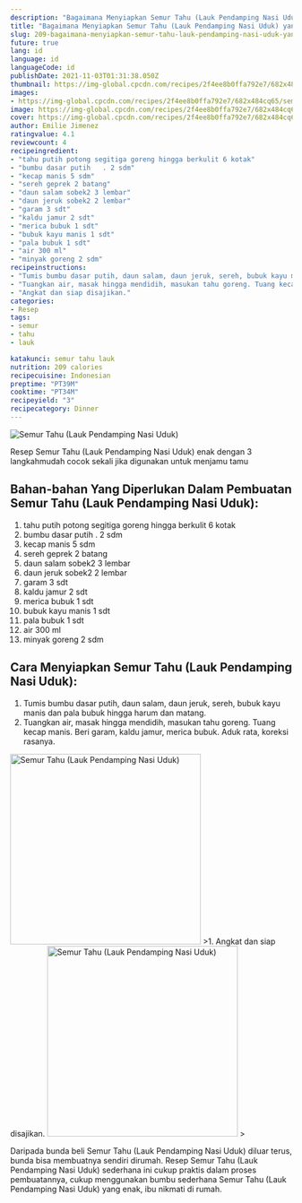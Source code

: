 ```yaml
---
description: "Bagaimana Menyiapkan Semur Tahu (Lauk Pendamping Nasi Uduk) yang Lezat"
title: "Bagaimana Menyiapkan Semur Tahu (Lauk Pendamping Nasi Uduk) yang Lezat"
slug: 209-bagaimana-menyiapkan-semur-tahu-lauk-pendamping-nasi-uduk-yang-lezat
future: true
lang: id
language: id
languageCode: id
publishDate: 2021-11-03T01:31:38.050Z 
thumbnail: https://img-global.cpcdn.com/recipes/2f4ee8b0ffa792e7/682x484cq65/semur-tahu-lauk-pendamping-nasi-uduk-foto-resep-utama.png
images:
- https://img-global.cpcdn.com/recipes/2f4ee8b0ffa792e7/682x484cq65/semur-tahu-lauk-pendamping-nasi-uduk-foto-resep-utama.png
image: https://img-global.cpcdn.com/recipes/2f4ee8b0ffa792e7/682x484cq65/semur-tahu-lauk-pendamping-nasi-uduk-foto-resep-utama.png
cover: https://img-global.cpcdn.com/recipes/2f4ee8b0ffa792e7/682x484cq65/semur-tahu-lauk-pendamping-nasi-uduk-foto-resep-utama.png
author: Emilie Jimenez
ratingvalue: 4.1
reviewcount: 4
recipeingredient:
- "tahu putih potong segitiga goreng hingga berkulit 6 kotak"
- "bumbu dasar putih   . 2 sdm"
- "kecap manis 5 sdm"
- "sereh geprek 2 batang"
- "daun salam sobek2 3 lembar"
- "daun jeruk sobek2 2 lembar"
- "garam 3 sdt"
- "kaldu jamur 2 sdt"
- "merica bubuk 1 sdt"
- "bubuk kayu manis 1 sdt"
- "pala bubuk 1 sdt"
- "air 300 ml"
- "minyak goreng 2 sdm"
recipeinstructions:
- "Tumis bumbu dasar putih, daun salam, daun jeruk, sereh, bubuk kayu manis dan pala bubuk hingga harum dan matang."
- "Tuangkan air, masak hingga mendidih, masukan tahu goreng. Tuang kecap manis. Beri garam, kaldu jamur, merica bubuk. Aduk rata, koreksi rasanya."
- "Angkat dan siap disajikan."
categories:
- Resep
tags:
- semur
- tahu
- lauk

katakunci: semur tahu lauk 
nutrition: 209 calories
recipecuisine: Indonesian
preptime: "PT39M"
cooktime: "PT34M"
recipeyield: "3"
recipecategory: Dinner
---
```



![Semur Tahu (Lauk Pendamping Nasi Uduk)](https://img-global.cpcdn.com/recipes/2f4ee8b0ffa792e7/682x484cq65/semur-tahu-lauk-pendamping-nasi-uduk-foto-resep-utama.png)

Resep Semur Tahu (Lauk Pendamping Nasi Uduk)  enak dengan 3 langkahmudah cocok sekali jika digunakan untuk menjamu tamu

<!--inarticleads1-->

## Bahan-bahan Yang Diperlukan Dalam Pembuatan Semur Tahu (Lauk Pendamping Nasi Uduk):

1. tahu putih potong segitiga goreng hingga berkulit 6 kotak
1. bumbu dasar putih   . 2 sdm
1. kecap manis 5 sdm
1. sereh geprek 2 batang
1. daun salam sobek2 3 lembar
1. daun jeruk sobek2 2 lembar
1. garam 3 sdt
1. kaldu jamur 2 sdt
1. merica bubuk 1 sdt
1. bubuk kayu manis 1 sdt
1. pala bubuk 1 sdt
1. air 300 ml
1. minyak goreng 2 sdm



<!--inarticleads2-->

## Cara Menyiapkan Semur Tahu (Lauk Pendamping Nasi Uduk):

1. Tumis bumbu dasar putih, daun salam, daun jeruk, sereh, bubuk kayu manis dan pala bubuk hingga harum dan matang.
1. Tuangkan air, masak hingga mendidih, masukan tahu goreng. Tuang kecap manis. Beri garam, kaldu jamur, merica bubuk. Aduk rata, koreksi rasanya.
<img class="lazyload" data-src="https://img-global.cpcdn.com/steps/0ead52fabeb0ee43/160x128cq70/semur-tahu-lauk-pendamping-nasi-uduk-langkah-memasak-2-foto.png" alt="Semur Tahu (Lauk Pendamping Nasi Uduk)" width="340" height="340">
>1. Angkat dan siap disajikan.
<img class="lazyload" data-src="https://img-global.cpcdn.com/steps/b742db136c795e4b/160x128cq70/semur-tahu-lauk-pendamping-nasi-uduk-langkah-memasak-3-foto.png" alt="Semur Tahu (Lauk Pendamping Nasi Uduk)" width="340" height="340">
>



Daripada bunda beli  Semur Tahu (Lauk Pendamping Nasi Uduk)  diluar terus, bunda  bisa membuatnya sendiri dirumah. Resep  Semur Tahu (Lauk Pendamping Nasi Uduk)  sederhana ini cukup praktis dalam proses pembuatannya, cukup menggunakan bumbu sederhana  Semur Tahu (Lauk Pendamping Nasi Uduk)  yang enak, ibu nikmati di rumah.
